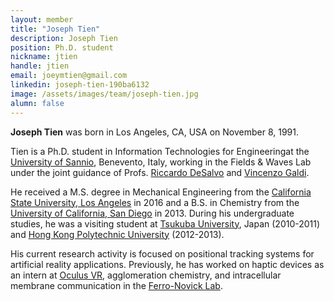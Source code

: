 ```yaml
---
layout: member
title: "Joseph Tien"
description: Joseph Tien
position: Ph.D. student
nickname: jtien
handle: jtien
email: joeymtien@gmail.com
linkedin: joseph-tien-190ba6132
image: /assets/images/team/joseph-tien.jpg
alumn: false
---
```



**Joseph Tien** was born in Los Angeles, CA, USA on November 8, 1991.

Tien is a Ph.D. student in Information Technologies for Engineering​ at the 
[University of Sannio](http://www.unisannio.it/en), Benevento, Italy, working in the Fields & Waves Lab under 
the joint guidance of Profs. [Riccardo DeSalvo](https://www.linkedin.com/in/riccardo-desalvo-11042631) 
and [Vincenzo Galdi](/team/vincenzo-galdi).

He received a M.S. degree in Mechanical Engineering from the [California State University, Los Angeles](http://www.calstatela.edu/) 
 in 2016 and a B.S. in Chemistry from the [University of California, San Diego](https://ucsd.edu/) in 2013. 
During his undergraduate studies, he was a visiting student at [Tsukuba University](http://www.tsukuba.ac.jp/en/), 
Japan (2010-2011) 
and [Hong Kong Polytechnic University](https://www.polyu.edu.hk/web/en/home/index.html) (2012-2013). 

His current research activity is focused on positional tracking systems for artificial 
reality applications. Previously, he has worked on haptic devices as an intern at [Oculus VR](https://www.oculus.com/), 
agglomeration chemistry, and intracellular membrane communication in the [Ferro-Novick Lab](http://cmm.ucsd.edu/ferronovick/About%20Us.html).
